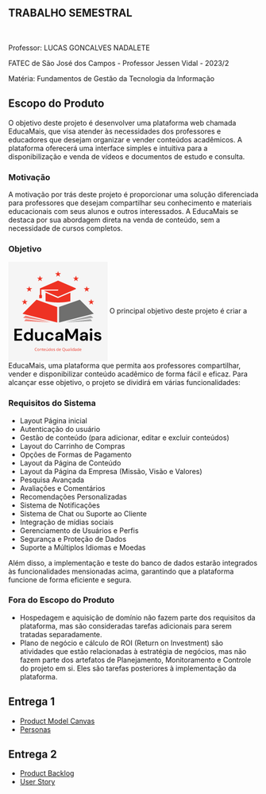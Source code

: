 ## TRABALHO SEMESTRAL 
<br>
<p>Professor: LUCAS GONCALVES NADALETE</p>
<p>FATEC de São José dos Campos - Professor Jessen Vidal - 2023/2</p>
<p>Matéria: Fundamentos de Gestão da Tecnologia da Informação</p>

## Escopo do Produto
O objetivo deste projeto é desenvolver uma plataforma web chamada EducaMais, que visa atender às necessidades dos professores e educadores que desejam organizar e vender conteúdos acadêmicos. A plataforma oferecerá uma interface simples e intuitiva para a disponibilização e venda de vídeos e documentos de estudo e consulta.

### Motivação
A motivação por trás deste projeto é proporcionar uma solução diferenciada para professores que desejam compartilhar seu conhecimento e materiais educacionais com seus alunos e outros interessados. A EducaMais se destaca por sua abordagem direta na venda de conteúdo, sem a necessidade de cursos completos.

### Objetivo
<img src="https://github.com/DanielaMeirelles/trabalho_semestral_FGTI/blob/main/642b3279307d4d0ea11d95da3eaa8e5b.png" align="center"/>
O principal objetivo deste projeto é criar a EducaMais, uma plataforma que permita aos professores compartilhar, vender e disponibilizar conteúdo acadêmico de forma fácil e eficaz. Para alcançar esse objetivo, o projeto se dividirá em várias funcionalidades:

### Requisitos do Sistema
- Layout Página inicial
- Autenticação do usuário
- Gestão de conteúdo (para adicionar, editar e excluir conteúdos)
- Layout do Carrinho de Compras
- Opções de Formas de Pagamento
- Layout da Página de Conteúdo
- Layout da Página da Empresa (Missão, Visão e Valores)
- Pesquisa Avançada
- Avaliações e Comentários
- Recomendações Personalizadas
- Sistema de Notificações
- Sistema de Chat ou Suporte ao Cliente
- Integração de mídias sociais
- Gerenciamento de Usuários e Perfis
- Segurança e Proteção de Dados
- Suporte a Múltiplos Idiomas e Moedas

Além disso, a implementação e teste do banco de dados estarão integrados às funcionalidades mensionadas acima, garantindo que a plataforma funcione de forma eficiente e segura.

### Fora do Escopo do Produto
- Hospedagem e aquisição de domínio não fazem parte dos requisitos da plataforma, mas são consideradas tarefas adicionais para serem tratadas separadamente.
- Plano de negócio e cálculo de ROI (Return on Investment) são atividades que estão relacionadas à estratégia de negócios, mas não fazem parte dos artefatos de Planejamento, Monitoramento e Controle do projeto em si. Eles são tarefas posteriores à implementação da plataforma.

## Entrega 1

- <a href="https://github.com/DanielaMeirelles/trabalho_semestral_FGTI/tree/main/Canvas">Product Model Canvas</a>
- <a href="https://github.com/DanielaMeirelles/trabalho_semestral_FGTI/tree/main/Persona">Personas</a>

## Entrega 2

- <a href="https://github.com/DanielaMeirelles/trabalho_semestral_FGTI/tree/main/Product%20Backlog">Product Backlog</a>
- <a href="https://github.com/DanielaMeirelles/trabalho_semestral_FGTI/tree/main/User%20Story">User Story</a>
